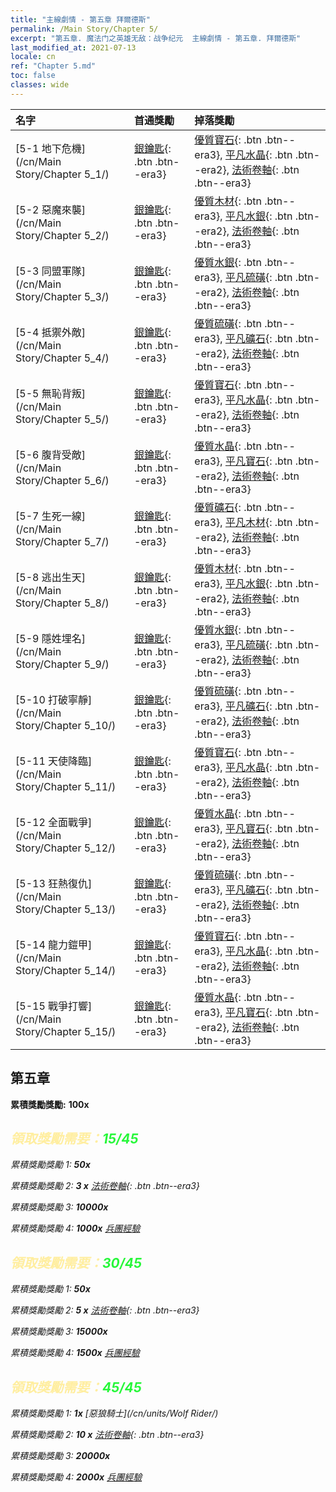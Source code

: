 ```yaml
---
title: "主線劇情 - 第五章 拜爾德斯"
permalink: /Main Story/Chapter 5/
excerpt: "第五章. 魔法门之英雄无敌：战争纪元  主線劇情 - 第五章. 拜爾德斯"
last_modified_at: 2021-07-13
locale: cn
ref: "Chapter 5.md"
toc: false
classes: wide
---
```


  | 名字 |  首通獎勵 | 掉落獎勵 |
  |:------------|:------------|:------------| 
  | [5-1 地下危機](/cn/Main Story/Chapter 5_1/) | [銀鑰匙](/cn/Items/con_693/){: .btn .btn--era3} | [優質寶石](/cn/Items/mat_16/){: .btn .btn--era3}, [平凡水晶](/cn/Items/mat_11/){: .btn .btn--era2}, [法術卷軸](/cn/Items/con_694/){: .btn .btn--era3} |
  | [5-2 惡魔來襲](/cn/Main Story/Chapter 5_2/) | [銀鑰匙](/cn/Items/con_693/){: .btn .btn--era3} | [優質木材](/cn/Items/mat_13/){: .btn .btn--era3}, [平凡水銀](/cn/Items/mat_8/){: .btn .btn--era2}, [法術卷軸](/cn/Items/con_694/){: .btn .btn--era3} |
  | [5-3 同盟軍隊](/cn/Main Story/Chapter 5_3/) | [銀鑰匙](/cn/Items/con_693/){: .btn .btn--era3} | [優質水銀](/cn/Items/mat_14/){: .btn .btn--era3}, [平凡硫磺](/cn/Items/mat_9/){: .btn .btn--era2}, [法術卷軸](/cn/Items/con_694/){: .btn .btn--era3} |
  | [5-4 抵禦外敵](/cn/Main Story/Chapter 5_4/) | [銀鑰匙](/cn/Items/con_693/){: .btn .btn--era3} | [優質硫磺](/cn/Items/mat_15/){: .btn .btn--era3}, [平凡礦石](/cn/Items/mat_6/){: .btn .btn--era2}, [法術卷軸](/cn/Items/con_694/){: .btn .btn--era3} |
  | [5-5 無恥背叛](/cn/Main Story/Chapter 5_5/) | [銀鑰匙](/cn/Items/con_693/){: .btn .btn--era3} | [優質寶石](/cn/Items/mat_16/){: .btn .btn--era3}, [平凡水晶](/cn/Items/mat_11/){: .btn .btn--era2}, [法術卷軸](/cn/Items/con_694/){: .btn .btn--era3} |
  | [5-6 腹背受敵](/cn/Main Story/Chapter 5_6/) | [銀鑰匙](/cn/Items/con_693/){: .btn .btn--era3} | [優質水晶](/cn/Items/mat_17/){: .btn .btn--era3}, [平凡寶石](/cn/Items/mat_10/){: .btn .btn--era2}, [法術卷軸](/cn/Items/con_694/){: .btn .btn--era3} |
  | [5-7 生死一線](/cn/Main Story/Chapter 5_7/) | [銀鑰匙](/cn/Items/con_693/){: .btn .btn--era3} | [優質礦石](/cn/Items/mat_12/){: .btn .btn--era3}, [平凡木材](/cn/Items/mat_7/){: .btn .btn--era2}, [法術卷軸](/cn/Items/con_694/){: .btn .btn--era3} |
  | [5-8 逃出生天](/cn/Main Story/Chapter 5_8/) | [銀鑰匙](/cn/Items/con_693/){: .btn .btn--era3} | [優質木材](/cn/Items/mat_13/){: .btn .btn--era3}, [平凡水銀](/cn/Items/mat_8/){: .btn .btn--era2}, [法術卷軸](/cn/Items/con_694/){: .btn .btn--era3} |
  | [5-9 隱姓埋名](/cn/Main Story/Chapter 5_9/) | [銀鑰匙](/cn/Items/con_693/){: .btn .btn--era3} | [優質水銀](/cn/Items/mat_14/){: .btn .btn--era3}, [平凡硫磺](/cn/Items/mat_9/){: .btn .btn--era2}, [法術卷軸](/cn/Items/con_694/){: .btn .btn--era3} |
  | [5-10 打破寧靜](/cn/Main Story/Chapter 5_10/) | [銀鑰匙](/cn/Items/con_693/){: .btn .btn--era3} | [優質硫磺](/cn/Items/mat_15/){: .btn .btn--era3}, [平凡礦石](/cn/Items/mat_6/){: .btn .btn--era2}, [法術卷軸](/cn/Items/con_694/){: .btn .btn--era3} |
  | [5-11 天使降臨](/cn/Main Story/Chapter 5_11/) | [銀鑰匙](/cn/Items/con_693/){: .btn .btn--era3} | [優質寶石](/cn/Items/mat_16/){: .btn .btn--era3}, [平凡水晶](/cn/Items/mat_11/){: .btn .btn--era2}, [法術卷軸](/cn/Items/con_694/){: .btn .btn--era3} |
  | [5-12 全面戰爭](/cn/Main Story/Chapter 5_12/) | [銀鑰匙](/cn/Items/con_693/){: .btn .btn--era3} | [優質水晶](/cn/Items/mat_17/){: .btn .btn--era3}, [平凡寶石](/cn/Items/mat_10/){: .btn .btn--era2}, [法術卷軸](/cn/Items/con_694/){: .btn .btn--era3} |
  | [5-13 狂熱復仇](/cn/Main Story/Chapter 5_13/) | [銀鑰匙](/cn/Items/con_693/){: .btn .btn--era3} | [優質硫磺](/cn/Items/mat_15/){: .btn .btn--era3}, [平凡礦石](/cn/Items/mat_6/){: .btn .btn--era2}, [法術卷軸](/cn/Items/con_694/){: .btn .btn--era3} |
  | [5-14 龍力鎧甲](/cn/Main Story/Chapter 5_14/) | [銀鑰匙](/cn/Items/con_693/){: .btn .btn--era3} | [優質寶石](/cn/Items/mat_16/){: .btn .btn--era3}, [平凡水晶](/cn/Items/mat_11/){: .btn .btn--era2}, [法術卷軸](/cn/Items/con_694/){: .btn .btn--era3} |
  | [5-15 戰爭打響](/cn/Main Story/Chapter 5_15/) | [銀鑰匙](/cn/Items/con_693/){: .btn .btn--era3} | [優質水晶](/cn/Items/mat_17/){: .btn .btn--era3}, [平凡寶石](/cn/Items/mat_10/){: .btn .btn--era2}, [法術卷軸](/cn/Items/con_694/){: .btn .btn--era3} |


##  第五章

 **累積獎勵獎勵:**  **100x** <i class="fas fa-gem"/>



## <span style="color: #ffeea0">   領取獎勵需要：</span><span style="color: #27f73a">15/45</span>

 累積獎勵獎勵 1:  **50x** <i class="fas fa-gem"/>

 累積獎勵獎勵 2: **3 x** [法術卷軸](/cn/Items/con_694/){: .btn .btn--era3}

 累積獎勵獎勵 3:  **10000x** <i class="fas fa-coins"/>

 累積獎勵獎勵 4:  **1000x** [兵團經驗](/cn/Items/con_902/)



## <span style="color: #ffeea0">   領取獎勵需要：</span><span style="color: #27f73a">30/45</span>

 累積獎勵獎勵 1:  **50x** <i class="fas fa-gem"/>

 累積獎勵獎勵 2: **5 x** [法術卷軸](/cn/Items/con_694/){: .btn .btn--era3}

 累積獎勵獎勵 3:  **15000x** <i class="fas fa-coins"/>

 累積獎勵獎勵 4:  **1500x** [兵團經驗](/cn/Items/con_902/)



## <span style="color: #ffeea0">   領取獎勵需要：</span><span style="color: #27f73a">45/45</span>

 累積獎勵獎勵 1:  **1x** [惡狼騎士](/cn/units/Wolf Rider/)

 累積獎勵獎勵 2: **10 x** [法術卷軸](/cn/Items/con_694/){: .btn .btn--era3}

 累積獎勵獎勵 3:  **20000x** <i class="fas fa-coins"/>

 累積獎勵獎勵 4:  **2000x** [兵團經驗](/cn/Items/con_902/)

